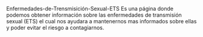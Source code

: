 Enfermedades-de-Trensmisición-Sexual-ETS
Es una página donde podemos obtener información sobre las enfermedades de transmisión sexual (ETS) el cual nos ayudara a mantenernos mas informados sobre ellas y poder evitar el riesgo a contagiarnos.
